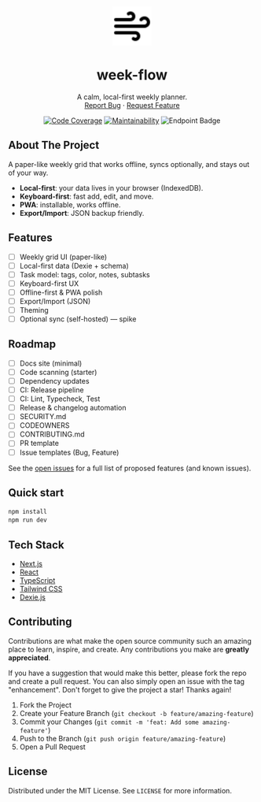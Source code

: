<div align="center">
  <a href="https://github.com/0xdhrv/week-flow">
    <img src="public/logo.svg" alt="Logo" width="80" height="80">
  </a>
  <h1 align="center">week-flow</h1>
  <p align="center">
    A calm, local-first weekly planner.
    <br />
    <a href="https://github.com/0xdhrv/week-flow/issues">Report Bug</a>
    ·
    <a href="https://github.com/0xdhrv/week-flow/issues">Request Feature</a>
  </p>
</div>

<div align="center">

  [![Code Coverage](https://qlty.sh/gh/0xdhrv/projects/week-flow/coverage.svg)](https://qlty.sh/gh/0xdhrv/projects/week-flow)
  [![Maintainability](https://qlty.sh/gh/0xdhrv/projects/week-flow/maintainability.svg)](https://qlty.sh/gh/0xdhrv/projects/week-flow)
  ![Endpoint Badge](https://img.shields.io/endpoint?url=https%3A%2F%2Fraw.githubusercontent.com%2F0xdhrv%2Fuptime%2Frefs%2Fheads%2Fmaster%2Fapi%2Fweek-flow%2Fuptime.json)

</div>

## About The Project

A paper-like weekly grid that works offline, syncs optionally, and stays out of your way.

- **Local-first**: your data lives in your browser (IndexedDB).
- **Keyboard-first**: fast add, edit, and move.
- **PWA**: installable, works offline.
- **Export/Import**: JSON backup friendly.

## Features

- [ ] Weekly grid UI (paper-like)
- [ ] Local-first data (Dexie + schema)
- [ ] Task model: tags, color, notes, subtasks
- [ ] Keyboard-first UX
- [ ] Offline-first & PWA polish
- [ ] Export/Import (JSON)
- [ ] Theming
- [ ] Optional sync (self-hosted) — spike

## Roadmap

- [ ] Docs site (minimal)
- [ ] Code scanning (starter)
- [ ] Dependency updates
- [ ] CI: Release pipeline
- [ ] CI: Lint, Typecheck, Test
- [ ] Release & changelog automation
- [ ] SECURITY.md
- [ ] CODEOWNERS
- [ ] CONTRIBUTING.md
- [ ] PR template
- [ ] Issue templates (Bug, Feature)

See the [open issues](https://github.com/0xdhrv/week-flow/issues) for a full list of proposed features (and known issues).

## Quick start

```bash
npm install
npm run dev
```

## Tech Stack

- [Next.js](https://nextjs.org/)
- [React](https://reactjs.org/)
- [TypeScript](https://www.typescriptlang.org/)
- [Tailwind CSS](https://tailwindcss.com/)
- [Dexie.js](https://dexie.org/)

## Contributing

Contributions are what make the open source community such an amazing place to learn, inspire, and create. Any contributions you make are **greatly appreciated**.

If you have a suggestion that would make this better, please fork the repo and create a pull request. You can also simply open an issue with the tag "enhancement".
Don't forget to give the project a star! Thanks again!

1. Fork the Project
2. Create your Feature Branch (`git checkout -b feature/amazing-feature`)
3. Commit your Changes (`git commit -m 'feat: Add some amazing-feature'`)
4. Push to the Branch (`git push origin feature/amazing-feature`)
5. Open a Pull Request

## License

Distributed under the MIT License. See `LICENSE` for more information.